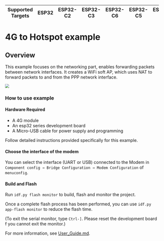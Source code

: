 | Supported Targets | ESP32 | ESP32-C2 | ESP32-C3 | ESP32-C6 | ESP32-C5 | ESP32-S2 | ESP32-S3 | ESP32-C61 |
| ----------------- | ----- | -------- | -------- | -------- | -------- | -------- | -------- | --------- |

# 4G to Hotspot example

## Overview

This example focuses on the networking part, enables forwarding packets between network interfaces. It creates a WiFi soft AP, which uses NAT to forward packets to and from the PPP network interface.

<img src="https://raw.githubusercontent.com/espressif/esp-iot-bridge/master/components/iot_bridge/docs/_static/4g_router_en.png" style="zoom:80%;" />

### How to use example
#### Hardware Required
- A 4G module
- An esp32 series development board
- A Micro-USB cable for power supply and programming

Follow detailed instructions provided specifically for this example.

#### Choose the interface of the modem

You can select the interface (UART or USB) connected to the Modem in `Component config → Bridge Configuration → Modem Configuration` of `menuconfig`.

#### Build and Flash
Run `idf.py flash monitor` to build, flash and monitor the project.

Once a complete flash process has been performed, you can use `idf.py app-flash monitor` to reduce the flash time.

(To exit the serial monitor, type `Ctrl-]`. Please reset the development board f you cannot exit the monitor.)

For more information, see [User_Guide.md](https://github.com/espressif/esp-iot-bridge/blob/master/components/iot_bridge/User_Guide.md).
